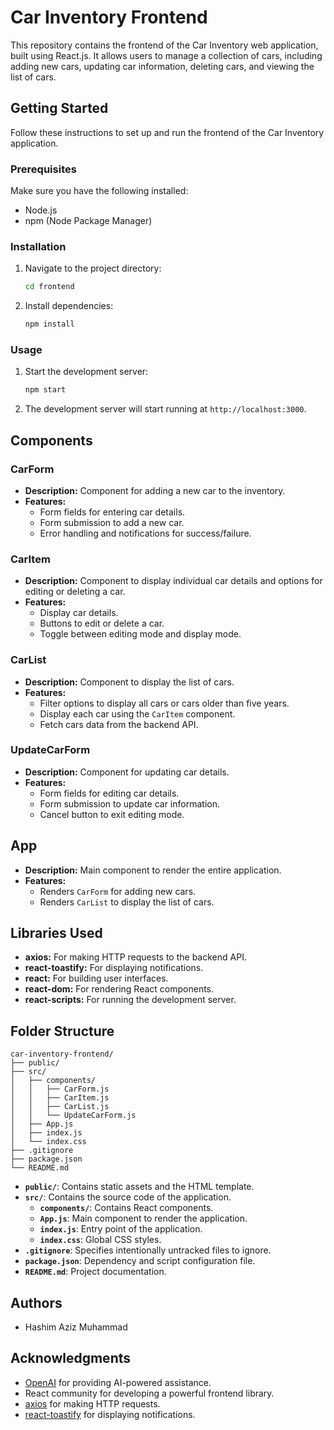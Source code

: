 # Car Inventory Frontend

This repository contains the frontend of the Car Inventory web application, built using React.js. It allows users to manage a collection of cars, including adding new cars, updating car information, deleting cars, and viewing the list of cars.

## Getting Started

Follow these instructions to set up and run the frontend of the Car Inventory application.

### Prerequisites

Make sure you have the following installed:

- Node.js
- npm (Node Package Manager)

### Installation

1. Navigate to the project directory:

   ```bash
   cd frontend
   ```

2. Install dependencies:

   ```bash
   npm install
   ```

### Usage

1. Start the development server:

   ```bash
   npm start
   ```

2. The development server will start running at `http://localhost:3000`.

## Components

### CarForm

- **Description:** Component for adding a new car to the inventory.
- **Features:**
  - Form fields for entering car details.
  - Form submission to add a new car.
  - Error handling and notifications for success/failure.

### CarItem

- **Description:** Component to display individual car details and options for editing or deleting a car.
- **Features:**
  - Display car details.
  - Buttons to edit or delete a car.
  - Toggle between editing mode and display mode.

### CarList

- **Description:** Component to display the list of cars.
- **Features:**
  - Filter options to display all cars or cars older than five years.
  - Display each car using the `CarItem` component.
  - Fetch cars data from the backend API.

### UpdateCarForm

- **Description:** Component for updating car details.
- **Features:**
  - Form fields for editing car details.
  - Form submission to update car information.
  - Cancel button to exit editing mode.

## App

- **Description:** Main component to render the entire application.
- **Features:**
  - Renders `CarForm` for adding new cars.
  - Renders `CarList` to display the list of cars.

## Libraries Used

- **axios:** For making HTTP requests to the backend API.
- **react-toastify:** For displaying notifications.
- **react:** For building user interfaces.
- **react-dom:** For rendering React components.
- **react-scripts:** For running the development server.

## Folder Structure

```
car-inventory-frontend/
├── public/
├── src/
│   ├── components/
│   │   ├── CarForm.js
│   │   ├── CarItem.js
│   │   ├── CarList.js
│   │   └── UpdateCarForm.js
│   ├── App.js
│   ├── index.js
│   └── index.css
├── .gitignore
├── package.json
└── README.md
```

- **`public/`**: Contains static assets and the HTML template.
- **`src/`**: Contains the source code of the application.
  - **`components/`**: Contains React components.
  - **`App.js`**: Main component to render the application.
  - **`index.js`**: Entry point of the application.
  - **`index.css`**: Global CSS styles.
- **`.gitignore`**: Specifies intentionally untracked files to ignore.
- **`package.json`**: Dependency and script configuration file.
- **`README.md`**: Project documentation.

## Authors

- Hashim Aziz Muhammad

## Acknowledgments

- [OpenAI](https://openai.com) for providing AI-powered assistance.
- React community for developing a powerful frontend library.
- [axios](https://axios-http.com/) for making HTTP requests.
- [react-toastify](https://fkhadra.github.io/react-toastify/) for displaying notifications.
